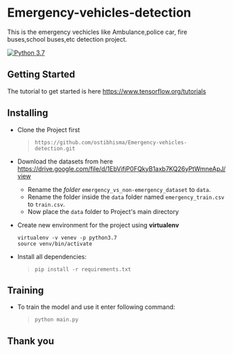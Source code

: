 # Emergency-vehicles-detection
This is the emergency vechicles like Ambulance,police car, fire buses,school buses,etc detection project.

[![Python 3.7](https://img.shields.io/badge/python-3.7-blue.svg)](https://www.python.org/downloads/release/python-370/)

## Getting Started
The tutorial to get started is here https://www.tensorflow.org/tutorials 

## Installing
  - Clone the Project first
    > `https://github.com/ostibhisma/Emergency-vehicles-detection.git`
  
  - Download the datasets from here https://drive.google.com/file/d/1EbVifjP0FQkyB1axb7KQ26yPtWmneApJ/view
    - Rename the _folder_ `emergency_vs_non-emergency_dataset` to `data`.
     - Rename the folder inside the `data` folder named `emergency_train.csv` to `train.csv`.
     - Now place the `data` folder to Project's main directory 
  
  - Create new environment for the project using **virtualenv**
     ```
    virtualenv -v venev -p python3.7
    source venv/bin/activate
    ```
    
  - Install all dependencies:
    > `pip install -r requirements.txt`
    
## Training
  - To train the model and use it enter following command:
    > `python main.py`
      
## Thank you 
